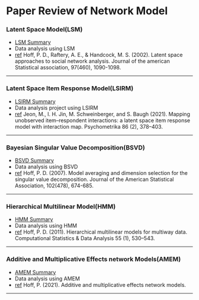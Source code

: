 # Paper Review of Network Model


### Latent Space Model(LSM)
- [LSM Summary](https://www.notion.so/Latent-Space-Approaches-to-Social-Network-Analysis-16b62532506041eeb810f9f97ca12c50)
- Data analysis using LSM
- [ref](https://www.tandfonline.com/doi/abs/10.1198/016214502388618906?casa_token=xYA0zIaS6O4AAAAA:jJw2HF9vRD82S9-9DfDHOvXbt8o8of-Jqzkpb9PTPP6Y_11IReiXgHTpynOsPBiT2GUt6Xfvzu3751o) Hoff, P. D., Raftery, A. E., & Handcock, M. S. (2002). Latent space approaches to social network analysis. Journal of the american Statistical association, 97(460), 1090-1098.



---
### Latent Space Item Response Model(LSIRM)
- [LSIRM Summary](https://www.notion.so/Latent-Space-Item-Response-Model-e42406f029ab45f2bf4fa48093046c8f)
- Data analysis project using LSIRM
- [ref](https://link.springer.com/article/10.1007/s11336-021-09762-5) Jeon, M., I. H. Jin, M. Schweinberger, and S. Baugh (2021). Mapping unobserved item–respondent
interactions: a latent space item response model with interaction map. Psychometrika 86 (2), 378–403.



---
### Bayesian Singular Value Decomposition(BSVD)
- [BSVD Summary](https://www.notion.so/Model-Averaging-and-Dimension-Selection-for-the-Singular-Value-Decomposition-7aecdc5ec55241b79180c937960672a6)
- Data analysis using BSVD
- [ref](https://arxiv.org/abs/math/0609042) Hoff, P. D. (2007). Model averaging and dimension selection for the singular value decomposition. Journal of the American Statistical Association, 102(478), 674-685.


---
### Hierarchical Multilinear Model(HMM)
- [HMM Summary](https://www.notion.so/Hierarchical-Multilinear-Model-08f95f4680fa415fab5adaf8b52e1266)
- Data analysis using HMM
- [ref](https://arxiv.org/abs/1005.5425) Hoff, P. D. (2011). Hierarchical multilinear models for multiway data. Computational Statistics & Data
Analysis 55 (1), 530–543.


---
### Additive and Multiplicative Effects network Models(AMEM)
- [AMEM Summary](https://www.notion.so/Additive-and-Multiplicative-Effects-network-Models-2bceb2b5f5cd4ccb9f86861bfd2f56ea)
- Data analysis using AMEM
- [ref](https://arxiv.org/abs/1807.08038) Hoff, P. (2021). Additive and multiplicative effects network models.


---
